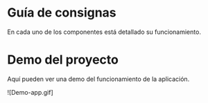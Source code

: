 # Guía de consignas

En cada uno de los componentes está detallado su funcionamiento.

# Demo del proyecto

Aquí pueden ver una demo del funcionamiento de la aplicación.

![Demo-app.gif]
